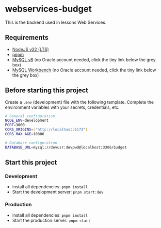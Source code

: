 # webservices-budget

This is the backend used in lessons Web Services.

## Requirements

- [NodeJS v22 (LTS)](https://nodejs.org/)
- [pnpm](https://pnpm.io/)
- [MySQL v8](https://dev.mysql.com/downloads/windows/installer/8.0.html) (no Oracle account needed, click the tiny link below the grey box)
- [MySQL Workbench](https://dev.mysql.com/downloads/workbench/) (no Oracle account needed, click the tiny link below the grey box)

## Before starting this project

Create a `.env` (development) file with the following template.
Complete the environment variables with your secrets, credentials, etc.

```bash
# General configuration
NODE_ENV=development
PORT=3000
CORS_ORIGINS=["http://localhost:5173"]
CORS_MAX_AGE=10800

# Database configuration
DATABASE_URL=mysql://devusr:devpwd@localhost:3306/budget
```

## Start this project

### Development

- Install all dependencies: `pnpm install`
- Start the development server: `pnpm start:dev`

### Production

- Install all dependencies: `pnpm install`
- Start the production server: `pnpm start`
